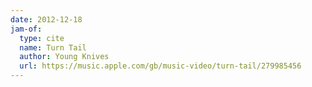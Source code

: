 ```yaml
---
date: 2012-12-18
jam-of:
  type: cite
  name: Turn Tail
  author: Young Knives
  url: https://music.apple.com/gb/music-video/turn-tail/279985456
---
```

